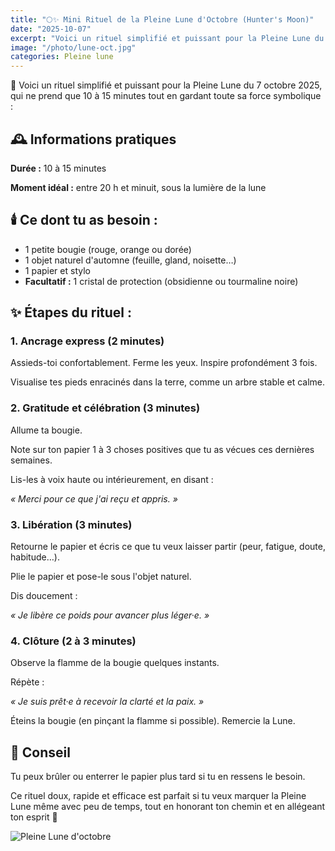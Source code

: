 ```yaml
---
title: "🌕✨ Mini Rituel de la Pleine Lune d'Octobre (Hunter's Moon)"
date: "2025-10-07"
excerpt: "Voici un rituel simplifié et puissant pour la Pleine Lune du 7 octobre 2025, qui ne prend que 10 à 15 minutes tout en gardant toute sa force symbolique. Parfait pour honorer cette phase lunaire même avec peu de temps disponible."
image: "/photo/lune-oct.jpg"
categories: Pleine lune
---
```


🌾 Voici un rituel simplifié et puissant pour la Pleine Lune du 7 octobre 2025, qui ne prend que 10 à 15 minutes tout en gardant toute sa force symbolique :

## 🕰️ Informations pratiques

**Durée :** 10 à 15 minutes

**Moment idéal :** entre 20 h et minuit, sous la lumière de la lune

## 🕯️ Ce dont tu as besoin :

- 1 petite bougie (rouge, orange ou dorée)
- 1 objet naturel d'automne (feuille, gland, noisette…)
- 1 papier et stylo
- **Facultatif :** 1 cristal de protection (obsidienne ou tourmaline noire)

## ✨ Étapes du rituel :

### 1. Ancrage express (2 minutes)

Assieds-toi confortablement. Ferme les yeux. Inspire profondément 3 fois. 

Visualise tes pieds enracinés dans la terre, comme un arbre stable et calme.

### 2. Gratitude et célébration (3 minutes)

Allume ta bougie.

Note sur ton papier 1 à 3 choses positives que tu as vécues ces dernières semaines.

Lis-les à voix haute ou intérieurement, en disant :

*« Merci pour ce que j'ai reçu et appris. »*

### 3. Libération (3 minutes)

Retourne le papier et écris ce que tu veux laisser partir (peur, fatigue, doute, habitude…).

Plie le papier et pose-le sous l'objet naturel.

Dis doucement :

*« Je libère ce poids pour avancer plus léger·e. »*

### 4. Clôture (2 à 3 minutes)

Observe la flamme de la bougie quelques instants.

Répète :

*« Je suis prêt·e à recevoir la clarté et la paix. »*

Éteins la bougie (en pinçant la flamme si possible). Remercie la Lune.

## 🌟 Conseil

Tu peux brûler ou enterrer le papier plus tard si tu en ressens le besoin.

Ce rituel doux, rapide et efficace est parfait si tu veux marquer la Pleine Lune même avec peu de temps, tout en honorant ton chemin et en allégeant ton esprit 💫

![Pleine Lune d'octobre](/photo/lune-oct.jpg)
